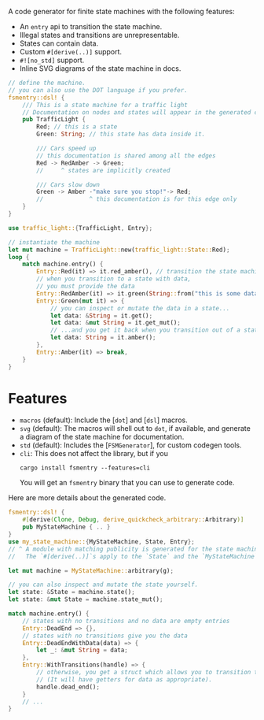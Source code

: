 <!-- cargo-rdme start -->

A code generator for finite state machines with the following features:
- An `entry` api to transition the state machine.
- Illegal states and transitions are unrepresentable.
- States can contain data.
- Custom `#[derive(..)]` support.
- `#![no_std]` support.
- Inline SVG diagrams of the state machine in docs.

```rust
// define the machine.
// you can also use the DOT language if you prefer.
fsmentry::dsl! {
    /// This is a state machine for a traffic light
    // Documentation on nodes and states will appear in the generated code
    pub TrafficLight {
        Red; // this is a state
        Green: String; // this state has data inside it.

        /// Cars speed up
        // this documentation is shared among all the edges
        Red -> RedAmber -> Green;
        //     ^ states are implicitly created

        /// Cars slow down
        Green -> Amber -"make sure you stop!"-> Red;
        //             ^ this documentation is for this edge only
    }
}

use traffic_light::{TrafficLight, Entry};

// instantiate the machine
let mut machine = TrafficLight::new(traffic_light::State::Red);
loop {
    match machine.entry() {
        Entry::Red(it) => it.red_amber(), // transition the state machine
        // when you transition to a state with data,
        // you must provide the data
        Entry::RedAmber(it) => it.green(String::from("this is some data")),
        Entry::Green(mut it) => {
            // you can inspect or mutate the data in a state...
            let data: &String = it.get();
            let data: &mut String = it.get_mut();
            // ...and you get it back when you transition out of a state
            let data: String = it.amber();
        },
        Entry::Amber(it) => break,
    }
}
```

# Features
- `macros` (default): Include the [`dot`] and [`dsl`] macros.
- `svg` (default): The macros will shell out to `dot`, if available, and
  generate a diagram of the state machine for documentation.
- `std` (default): Includes the [`FSMGenerator`], for custom codegen tools.
- `cli`: This does not affect the library, but if you
  ```console
  cargo install fsmentry --features=cli
  ```
  You will get an `fsmentry` binary that you can use to generate code.

Here are more details about the generated code.
```rust
fsmentry::dsl! {
    #[derive(Clone, Debug, derive_quickcheck_arbitrary::Arbitrary)]
    pub MyStateMachine { .. }
}
use my_state_machine::{MyStateMachine, State, Entry};
// ^ A module with matching publicity is generated for the state machine.
//   The `#[derive(..)]`s apply to the `State` and the `MyStateMachine` items.

let mut machine = MyStateMachine::arbitrary(g);

// you can also inspect and mutate the state yourself.
let state: &State = machine.state();
let state: &mut State = machine.state_mut();

match machine.entry() {
    // states with no transitions and no data are empty entries
    Entry::DeadEnd => {},
    // states with no transitions give you the data
    Entry::DeadEndWithData(data) => {
        let _: &mut String = data;
    },
    Entry::WithTransitions(handle) => {
        // otherwise, you get a struct which allows you to transition the machine.
        // (It will have getters for data as appropriate).
        handle.dead_end();
    }
    // ...
}
```

<!-- cargo-rdme end -->
